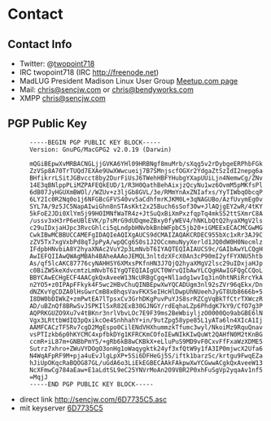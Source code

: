 # Contact

## Contact Info

 * Twitter: @[twopoint718](http://twitter.com/twopoint718)
 * IRC twopoint718 (IRC <http://freenode.net>)
 * MadLUG President Madison Linux User Group [Meetup.com page](http://www.meetup.com/madlug/)
 * Mail: <chris@sencjw.com> or <chris@bendyworks.com>
 * XMPP <chris@sencjw.com>

## PGP Public Key

          -----BEGIN PGP PUBLIC KEY BLOCK-----
          Version: GnuPG/MacGPG2 v2.0.19 (Darwin)

          mQGiBEpwXvMRBACNGLjjGVKA6YHl09HRBNgf8muMrb/sXqg5v2rDybgeERPhbFGk
          ZzVSp8A70TrTUQd7EXAe9UwXWwcueij7B7SMnjscfOGXr2YdgaZtSzIdI2nepg6a
          BHfikrrLSitJGBvcct8by2DurFiUsJ6TWehHBFYHubgYXapUUiLjn4NemwCg/ZNv
          14E3qBNlppPLiMZPAFEQkEUD/1/R3H0QathBehAixjzQcyNu1wz6OvmM5pMKfsPl
          6dB07JyHGUXmBWOl//WZUv+z3ljGb8GVL/3e/RMmYnAxZNIafxs/YyTIWbqObcqP
          6LY2Ic0R2Nq0o1j6NFGBcGFVS40vv5aCdhfmrKJKM0L+3qNAGUBo/AzfUvymEg0v
          SYL7A/9z5JC5NapAIwiGhn8nSTAsKkt2x25Buch6sSof30w+JlAQjgEY2wR/4tKY
          5kFoE2JDi0XlYm5j99HOIMNfWaTR4z+JtSuQxBiXmPxzfqpTq4mkS52ttSXmrC8A
          /ussv3xH3rP6eUBlEVK/p7sMrG9dUDqmeZBxy0fyWEV4/hNKLbQtQ2hyaXMgV2ls
          c29uIDxjaHJpc3RvcGhlci5qLndpbHNvbkBnbWFpbC5jb20+iGMEExECACMCGwMG
          CwkIBwMCBBUCCAMEFgIDAQIeAQIXgAUCS9dCMAIZAQAKCRDEC955bXc1xRr3AJ9C
          zZV5Tx7xgVxbPd8qTJpPyA/wpQCg6S0s1J2OCcmmuNyyXerld1JQ0dW0H0Nocmlz
          IFdpbHNvbiA8Y2hyaXNAc2VuY2p3LmNvbT6IYAQTEQIAIAUCS9c/GAIbAwYLCQgH
          AwIEFQIIAwQWAgMBAh4BAheAAAoJEMQL3nltdzXFcX0An3cP90mI2yfFYXNU5htb
          As/qf5lcAKC87776cyNAHHSY6XMxsPKfnHN3J7QjQ2hyaXMgV2lsc29uIDxjaHJp
          c0BiZW5keXdvcmtzLmNvbT6IYgQTEQIAIgUCT0WrvQIbAwYLCQgHAwIGFQgCCQoL
          BBYCAwECHgECF4AACgkQxAveeW13NcURBgCgq+Nl1adg1wvIq3inOhtNRiRrcYkA
          n2YO5+z0IPApFFkyk4F5wc2HBvChuQINBEpwXwYQCADUgm3nl92sZVr96qEkx/Dn
          dNZKvYgCDZA0lHsGwrCmB8x0hqsVavFKXSeIHcHlDwpUhNUeehJyGT8Ub8666b+5
          I8DW0bDIWkZ+zmPwtEA7lTpsxCv3GrhDKgPuvPuYJS8srRZCgVqBkTfCtrTXWczR
          AD/uBZnQf8BRwSvJSPKIlSxR82ExB30GJNGY/rdEqhaLZp6PhdgK7kY9/CfO7g3P
          AQPRKGUZO9Xu7v4tBKnr3nrlVbvLOc7E9F39ms2BeWbiyljzO0000Qo9abGBE6lN
          Vgx3LRttbWdIQ3pQxikcOe4SnhhahY+in/9utZpg58ype85L1yATa6ln4XIcA1Ij
          AAMFCACzTF5Rv7cgD2MgEspo0CilENdVHXhummzkTfumc3wyl/NkoiMz9RquQnav
          vsPTIzkb6p0hKYCMC4xpfbkDYg1KFRCKmCOfoIEwNIkKIwQuWt2QAHfN0M2tKnBG
          ccmR+iL87m+GNBbPmY5/+gRb6kB8wCKBkX+eLluPuS9MD9vF0CxvFfFxaWzXDME5
          Sutrz7xhro+ZWuVYDOgO3onHg1oWaqygktk24yf3xfQtW9y1fA3IP0mjwcX2Ufa6
          N4WqAFpRF9M+pja4uEvJlgLpXP+5Si6DFHeGj5S/iftk1barzSc/krtgu9FwqEZa
          hJiUpOKqcRaBQOG87GL/uGdA6o3LiEkEGBECAAkFAkpwXwYCGwwACgkQxAveeW13
          NcXFmwCg784aEaw+E1aLdtSL9eC25YNVrMoAn2O9VBR2P0xhFuSgVp2yqaAv1nf5
          =MqjJ
          -----END PGP PUBLIC KEY BLOCK-----

 * direct link <http://sencjw.com/6D7735C5.asc>
 * mit keyserver [6D7735C5](http://pgp.mit.edu:11371/pks/lookup?op=get&search=0xC40BDE796D7735C5)
